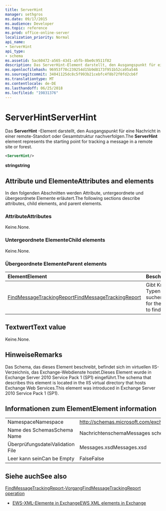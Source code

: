 ```yaml
---
title: ServerHint
manager: sethgros
ms.date: 09/17/2015
ms.audience: Developer
ms.topic: reference
ms.prod: office-online-server
localization_priority: Normal
api_name:
- ServerHint
api_type:
- schema
ms.assetid: 5ac60472-a565-43d1-a5fb-8be0c9511f82
description: Das ServerHint-Element darstellt, den Ausgangspunkt für eine Nachricht in einer remote-Standort oder Gesamtstruktur nachverfolgen.
ms.openlocfilehash: 96953f70c239254d15b9d8173f951b52ca95a546
ms.sourcegitcommit: 34041125dc8c5f993b21cebfc4f8b72f0fd2cb6f
ms.translationtype: MT
ms.contentlocale: de-DE
ms.lasthandoff: 06/25/2018
ms.locfileid: "19831376"
---
```

# <a name="serverhint"></a><span data-ttu-id="4c483-103">ServerHint</span><span class="sxs-lookup"><span data-stu-id="4c483-103">ServerHint</span></span>

<span data-ttu-id="4c483-104">Das **ServerHint** -Element darstellt, den Ausgangspunkt für eine Nachricht in einer remote-Standort oder Gesamtstruktur nachverfolgen.</span><span class="sxs-lookup"><span data-stu-id="4c483-104">The **ServerHint** element represents the starting point for tracking a message in a remote site or forest.</span></span> 
  
```xml
<ServerHint/>
```

 <span data-ttu-id="4c483-105">**string**</span><span class="sxs-lookup"><span data-stu-id="4c483-105">**string**</span></span>
## <a name="attributes-and-elements"></a><span data-ttu-id="4c483-106">Attribute und Elemente</span><span class="sxs-lookup"><span data-stu-id="4c483-106">Attributes and elements</span></span>

<span data-ttu-id="4c483-107">In den folgenden Abschnitten werden Attribute, untergeordnete und übergeordnete Elemente erläutert.</span><span class="sxs-lookup"><span data-stu-id="4c483-107">The following sections describe attributes, child elements, and parent elements.</span></span>
  
### <a name="attributes"></a><span data-ttu-id="4c483-108">Attribute</span><span class="sxs-lookup"><span data-stu-id="4c483-108">Attributes</span></span>

<span data-ttu-id="4c483-109">Keine.</span><span class="sxs-lookup"><span data-stu-id="4c483-109">None.</span></span>
  
### <a name="child-elements"></a><span data-ttu-id="4c483-110">Untergeordnete Elemente</span><span class="sxs-lookup"><span data-stu-id="4c483-110">Child elements</span></span>

<span data-ttu-id="4c483-111">Keine.</span><span class="sxs-lookup"><span data-stu-id="4c483-111">None.</span></span>
  
### <a name="parent-elements"></a><span data-ttu-id="4c483-112">Übergeordnete Elemente</span><span class="sxs-lookup"><span data-stu-id="4c483-112">Parent elements</span></span>

|<span data-ttu-id="4c483-113">**Element**</span><span class="sxs-lookup"><span data-stu-id="4c483-113">**Element**</span></span>|<span data-ttu-id="4c483-114">**Beschreibung**</span><span class="sxs-lookup"><span data-stu-id="4c483-114">**Description**</span></span>|
|:-----|:-----|
|[<span data-ttu-id="4c483-115">FindMessageTrackingReport</span><span class="sxs-lookup"><span data-stu-id="4c483-115">FindMessageTrackingReport</span></span>](findmessagetrackingreport.md) <br/> |<span data-ttu-id="4c483-116">Gibt Kriterien für die Typen von Nachrichten suchen.</span><span class="sxs-lookup"><span data-stu-id="4c483-116">Specifies criteria for the types of messages to find.</span></span>  <br/> |
   
## <a name="text-value"></a><span data-ttu-id="4c483-117">Textwert</span><span class="sxs-lookup"><span data-stu-id="4c483-117">Text value</span></span>

<span data-ttu-id="4c483-118">Keine.</span><span class="sxs-lookup"><span data-stu-id="4c483-118">None.</span></span>
  
## <a name="remarks"></a><span data-ttu-id="4c483-119">Hinweise</span><span class="sxs-lookup"><span data-stu-id="4c483-119">Remarks</span></span>

<span data-ttu-id="4c483-120">Das Schema, das dieses Element beschreibt, befindet sich im virtuellen IIS-Verzeichnis, das Exchange-Webdienste hostet.Dieses Element wurde in Exchange Server 2010 Service Pack 1 (SP1) eingeführt.</span><span class="sxs-lookup"><span data-stu-id="4c483-120">The schema that describes this element is located in the IIS virtual directory that hosts Exchange Web Services.This element was introduced in Exchange Server 2010 Service Pack 1 (SP1).</span></span>
  
## <a name="element-information"></a><span data-ttu-id="4c483-121">Informationen zum Element</span><span class="sxs-lookup"><span data-stu-id="4c483-121">Element information</span></span>

|||
|:-----|:-----|
|<span data-ttu-id="4c483-122">Namespace</span><span class="sxs-lookup"><span data-stu-id="4c483-122">Namespace</span></span>  <br/> |http://schemas.microsoft.com/exchange/services/2006/messages  <br/> |
|<span data-ttu-id="4c483-123">Name des Schemas</span><span class="sxs-lookup"><span data-stu-id="4c483-123">Schema Name</span></span>  <br/> |<span data-ttu-id="4c483-124">Nachrichtenschema</span><span class="sxs-lookup"><span data-stu-id="4c483-124">Messages schema</span></span>  <br/> |
|<span data-ttu-id="4c483-125">Überprüfungsdatei</span><span class="sxs-lookup"><span data-stu-id="4c483-125">Validation File</span></span>  <br/> |<span data-ttu-id="4c483-126">Messages.xsd</span><span class="sxs-lookup"><span data-stu-id="4c483-126">Messages.xsd</span></span>  <br/> |
|<span data-ttu-id="4c483-127">Leer kann sein</span><span class="sxs-lookup"><span data-stu-id="4c483-127">Can be Empty</span></span>  <br/> |<span data-ttu-id="4c483-128">False</span><span class="sxs-lookup"><span data-stu-id="4c483-128">False</span></span>  <br/> |
   
## <a name="see-also"></a><span data-ttu-id="4c483-129">Siehe auch</span><span class="sxs-lookup"><span data-stu-id="4c483-129">See also</span></span>



[<span data-ttu-id="4c483-130">FindMessageTrackingReport-Vorgang</span><span class="sxs-lookup"><span data-stu-id="4c483-130">FindMessageTrackingReport operation</span></span>](findmessagetrackingreport-operation.md)


- [<span data-ttu-id="4c483-131">EWS-XML-Elemente in Exchange</span><span class="sxs-lookup"><span data-stu-id="4c483-131">EWS XML elements in Exchange</span></span>](ews-xml-elements-in-exchange.md)

